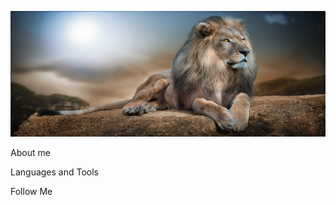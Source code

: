 ![Header](https://github.com/Serega2812/Serega2812/blob/main/assets/%D0%BB%D0%B5%D0%B2.png)

About me

Languages and Tools

Follow Me